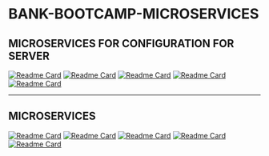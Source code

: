 # BANK-BOOTCAMP-MICROSERVICES
## MICROSERVICES FOR CONFIGURATION FOR SERVER
[![Readme Card](https://github-readme-stats.vercel.app/api/pin/?username=kevinpalma20&repo=bootcamp2021-server-eureka)](https://github.com/kevinpalma20/bootcamp2021-server-eureka)
[![Readme Card](https://github-readme-stats.vercel.app/api/pin/?username=kevinpalma20&repo=bootcamp2021-server-config)](https://github.com/kevinpalma20/bootcamp2021-server-config)
[![Readme Card](https://github-readme-stats.vercel.app/api/pin/?username=kevinpalma20&repo=bootcamp2021-server-gateway)](https://github.com/kevinpalma20/bootcamp2021-server-gateway)
[![Readme Card](https://github-readme-stats.vercel.app/api/pin/?username=kevinpalma20&repo=bootcamp2021-server-generated-encrypt)](https://github.com/kevinpalma20/bootcamp2021-server-generated-encrypt)
[![Readme Card](https://github-readme-stats.vercel.app/api/pin/?username=kevinpalma20&repo=bootcamp2021-server-config-properties)](https://github.com/kevinpalma20/https://github.com/kevinpalma20/bootcamp2021-server-config-properties)
<hr/>

## MICROSERVICES
[![Readme Card](https://github-readme-stats.vercel.app/api/pin/?username=kevinpalma20&repo=bootcamp2021-microservice-account-deposit&theme=vuetify&show_icons=true)](https://github.com/kevinpalma20/bootcamp2021-microservice-account-deposit)
[![Readme Card](https://github-readme-stats.vercel.app/api/pin/?username=kevinpalma20&repo=bootcamp2021-microservice-account-retire)](https://github.com/kevinpalma20/bootcamp2021-microservice-account-retire)
[![Readme Card](https://github-readme-stats.vercel.app/api/pin/?username=kevinpalma20&repo=bootcamp2021-microservice-create-account)](https://github.com/kevinpalma20/bootcamp2021-microservice-create-account)
[![Readme Card](https://github-readme-stats.vercel.app/api/pin/?username=kevinpalma20&repo=bootcamp2021-microservice-customer)](https://github.com/kevinpalma20/bootcamp2021-microservice-customer)
[![Readme Card](https://github-readme-stats.vercel.app/api/pin/?username=kevinpalma20&repo=bootcamp2021-microservice-account-commission)](https://github.com/kevinpalma20/bootcamp2021-microservice-account-commission)
